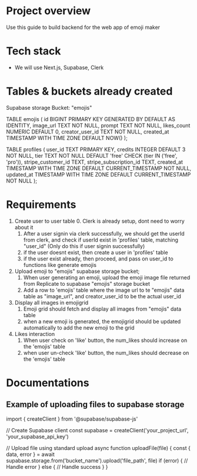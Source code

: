# Project overview
Use this guide to build backend for the web app of emoji maker

# Tech stack
- We will use Next.js, Supabase, Clerk

# Tables & buckets already created
Supabase storage Bucket: "emojis"

TABLE emojis (
  id BIGINT PRIMARY KEY GENERATED BY DEFAULT AS IDENTITY,
  image_url TEXT NOT NULL,
  prompt TEXT NOT NULL,
  likes_count NUMERIC DEFAULT 0,
  creator_user_id TEXT NOT NULL,
  created_at TIMESTAMP WITH TIME ZONE DEFAULT NOW()
);

TABLE profiles (
  user_id TEXT PRIMARY KEY,
  credits INTEGER DEFAULT 3 NOT NULL,
  tier TEXT NOT NULL DEFAULT 'free' CHECK (tier IN ('free', 'pro')),
  stripe_customer_id TEXT,
  stripe_subscription_id TEXT,
  created_at TIMESTAMP WITH TIME ZONE DEFAULT CURRENT_TIMESTAMP NOT NULL,
  updated_at TIMESTAMP WITH TIME ZONE DEFAULT CURRENT_TIMESTAMP NOT NULL
);



# Requirements
1. Create user to user table
   0. Clerk is already setup, dont need to worry about it
   1. After a user signin via clerk successfully, we should get the userId from clerk, and check if userId exist in 'profiles' table, matching "user_id" (Only do this if user signin successfully)
   2. if the user doesnt exist, then create a user in 'profiles' table
   3. if the user exist already, then proceed, and pass on user_id to functions like generate emojis
2. Upload emoji to "emojis" supabase storage bucket;
   1. When user generating an emoji, upload the emoji image file returned from Replicate to supabase "emojis" storage bucket
   2. Add a row to 'emojis' table where the image url to te "emojis" data table as "image_url", and creator_user_id to be the actual user_id
3. Display all images in emojigrid
   1. Emoji grid should fetch and display all images from "emojis" data table
   2. when a new emoji is generated, the emojigrid should be updated automatically to add the new emoji to the grid
4. Likes interaction
   1. When user check on 'like' button, the num_likes should increase on the 'emojis' table
   2. when user un-check 'like' button, the num_likes should decrease on the 'emojis' table


# Documentations
## Example of uploading files to supabase storage
import { createClient } from '@supabase/supabase-js'

// Create Supabase client
const supabase = createClient('your_project_url', 'your_supabase_api_key')

// Upload file using standard upload
async function uploadFile(file) {
  const { data, error } = await supabase.storage.from('bucket_name').upload('file_path', file)
  if (error) {
    // Handle error
  } else {
    // Handle success
  }
}
